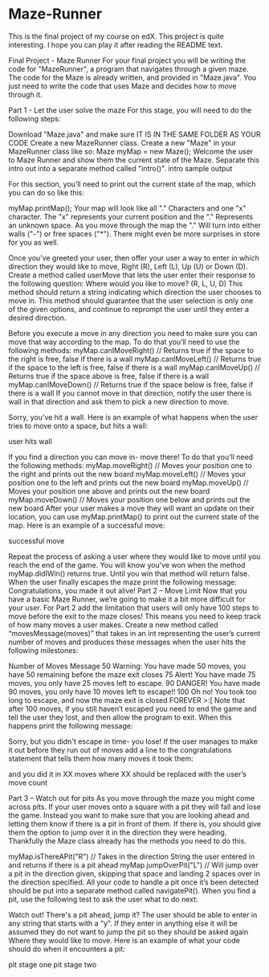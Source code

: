 # Maze-Runner
This is the final project of my course on edX. This project is quite interesting. I hope you can play it after reading the README text.  

Final Project - Maze Runner
For your final project you will be writing the code for "MazeRunner", a program that navigates through a given maze. The code for the Maze is already written, and provided in "Maze.java". You just need to write the code that uses Maze and decides how to move through it.

Part 1 - Let the user solve the maze
For this stage, you will need to do the following steps:

Download "Maze.java" and make sure IT IS IN THE SAME FOLDER AS YOUR CODE
Create a new MazeRunner class.
Create a new "Maze" in your MazeRunner class like so:
Maze myMap = new Maze();
Welcome the user to Maze Runner and show them the current state of the Maze. Separate this intro out into a separate method called "intro()".
intro sample output

For this section, you’ll need to print out the current state of the map, which you can do so like this:

myMap.printMap();
Your map will look like all "." Characters and one "x" character. The "x" represents your current position and the "." Represents an unknown space. As you move through the map the "." Will turn into either walls ("-") or free spaces ("*"). There might even be more surprises in store for you as well.

Once you’ve greeted your user, then offer your user a way to enter in which direction they would like to move, Right (R), Left (L), Up (U) or Down (D). Create a method called userMove that lets the user enter their response to the following question:
Where would you like to move? (R, L, U, D)
This method should return a string indicating which direction the user chooses to move in. This method should guarantee that the user selection is only one of the given options, and continue to reprompt the user until they enter a desired direction.

Before you execute a move in any direction you need to make sure you can move that way according to the map. To do that you’ll need to use the following methods:
myMap.canIMoveRight() // Returns true if the space to the right is free, false if there is a wall
myMap.canIMoveLeft() // Returns true if the space to the left is free, false if there is a wall
myMap.canIMoveUp() // Returns true if the space above is free, false if there is a wall
myMap.canIMoveDown() // Returns true if the space below is free, false if there is a wall
If you cannot move in that direction, notify the user there is wall in that direction and ask them to pick a new direction to move.

Sorry, you’ve hit a wall.
Here is an example of what happens when the user tries to move onto a space, but hits a wall:

user hits wall

If you find a direction you can move in- move there! To do that you’ll need the following methods:
myMap.moveRight() // Moves your position one to the right and prints out the new board
myMap.moveLeft() // Moves your position one to the left and prints out the new board
myMap.moveUp() // Moves your position one above and prints out the new board
myMap.moveDown() // Moves your position one below and prints out the new board
After your user makes a move they will want an update on their location, you can use myMap.printMap() to print out the current state of the map. Here is an example of a successful move:

successful move

Repeat the process of asking a user where they would like to move until you reach the end of the game. You will know you’ve won when the method myMap.didIWin() returns true. Until you win that method will return false. When the user finally escapes the maze print the following message:
Congratulations, you made it out alive!
Part 2 – Move Limit
Now that you have a basic Maze Runner, we’re going to make it a bit more difficult for your user. For Part 2 add the limitation that users will only have 100 steps to move before the exit to the maze closes! This means you need to keep track of how many moves a user makes. Create a new method called “movesMessage(moves)” that takes in an int representing the user’s current number of moves and produces these messages when the user hits the following milestones:

Number of Moves	Message
50	Warning: You have made 50 moves, you have 50 remaining before the maze exit closes
75	Alert! You have made 75 moves, you only have 25 moves left to escape.
90	DANGER! You have made 90 moves, you only have 10 moves left to escape!!
100	Oh no! You took too long to escape, and now the maze exit is closed FOREVER >:[
Note that after 100 moves, if you still haven’t escaped you need to end the game and tell the user they lost, and then allow the program to exit. When this happens print the following message:

Sorry, but you didn't escape in time- you lose!
If the user manages to make it out before they run out of moves add a line to the congratulations statement that tells them how many moves it took them:

and you did it in XX moves
where XX should be replaced with the user’s move count

Part 3 – Watch out for pits
As you move through the maze you might come across pits. If your user moves onto a square with a pit they will fall and lose the game. Instead you want to make sure that you are looking ahead and letting them know if there is a pit in front of them. If there is, you should give them the option to jump over it in the direction they were heading. Thankfully the Maze class already has the methods you need to do this.

myMap.isThereAPit("R") // Takes in the direction String the user entered in and returns if there is a pit ahead
myMap.jumpOverPit("L") // Will jump over a pit in the direction given, skipping that space and landing 2 spaces over in the direction specified.
All your code to handle a pit once it’s been detected should be put into a separate method called navigatePit(). When you find a pit, use the following test to ask the user what to do next:

Watch out! There's a pit ahead, jump it?
The user should be able to enter in any string that starts with a "y". If they enter in anything else it will be assumed they do not want to jump the pit so they should be asked again Where they would like to move. Here is an example of what your code should do when it encounters a pit:

pit stage one pit stage two
